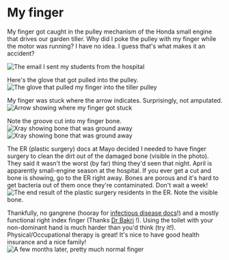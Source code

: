 # My finger

My finger got caught in the pulley mechanism of the Honda small engine that drives our garden tiller.  Why did I poke the pulley with my finger while the motor was running?  I have no idea.  I guess that's what makes it an accident?  

![The email I sent my students from the hospital](./finger/email.png)

Here's the glove that got pulled into the pulley.
![The glove that pulled my finger into the tiller pulley](./finger/glove.jpg)

My finger was stuck where the arrow indicates.  Surprisingly, not amputated.  
![Arrow showing where my finger got stuck](./finger/tiller.jpg)

Note the groove cut into my finger bone.
![Xray showing bone that was ground away](./finger/xray1.jpeg)
![Xray showing bone that was ground away](./finger/xray2.jpeg)

The ER (plastic surgery) docs at Mayo decided I needed to have finger surgery to clean the dirt out of the damaged bone (visible in the photo).  They said it wasn't the worst (by far) thing they'd seen that night.  April is apparently small-engine season at the hospital.  If you ever get a cut and bone is showing, go to the ER right away.  Bones are porous and it's hard to get bacteria out of them once they're contaminated.  Don't wait a week!
![The end result of the plastic surgery residents in the ER.  Note the visible bone.](./finger/cleaned.PNG)

Thankfully, no gangrene (hooray for [infectious disease docs](https://www.mayoclinic.org/departments-centers/infectious-diseases/sections/overview/ovc-20456906)!) and a mostly functional right index finger (Thanks [Dr Bakri]( https://www.mayoclinic.org/biographies/bakri-karim-m-b-b-s/bio-20094522) !).  Using the toilet with your non-dominant hand is much harder than you'd think (try it!).  Physical/Occupational therapy is great!  It's nice to have good health insurance and a nice family!  
![A few months later, pretty much normal finger](./finger/after.jpg)


